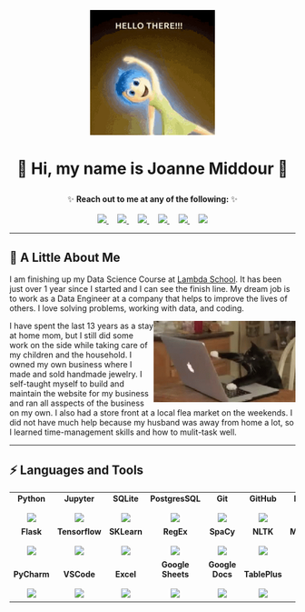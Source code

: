 <p align="center"><img src="https://raw.githubusercontent.com/jmmiddour/jmmiddour.github.io/master/assets/img/posts/joy_hello_there.gif"/></p>

# <p align="center">👋 Hi, my name is Joanne Middour 👋<br></p>

<p align="center">
  ✨ <b>Reach out to me at any of the following:</b> ✨<br><br><a href="https://github.com/jmmiddour">
    <img src="https://img.shields.io/badge/-Github-333?style=flat&logo=Github&logoColor=white">
  </a>&nbsp;&nbsp;&nbsp;
  <a href="https://www.linkedin.com/in/joanne-middour/">
    <img src="https://img.shields.io/badge/-LinkedIn-blue?style=flat&logo=Linkedin&logoColor=white">
  </a>&nbsp;&nbsp;&nbsp;
  <a href="https://joannemiddour.com/">
      <img src="https://img.shields.io/badge/My Portfolio-blueviolet?style=flat-square&logo=data:https://raw.githubusercontent.com/jmmiddour/jmmiddour.github.io/master/assets/img/favicon.jpg">
  </a>&nbsp;&nbsp;&nbsp;
  <a href="https://medium.com/@magical_satin_seal_239">
      <img src="https://img.shields.io/badge/-Medium-000?&style=flat-square&logo=Medium&logoColor=white">
  </a>&nbsp;&nbsp;&nbsp;
  <a href="mailto:joanne-middour@outlook.com">
      <img src="https://img.shields.io/badge/Email-purple?&style=flat-square&logoColor=white">
  </a>&nbsp;&nbsp;&nbsp;
  <a href="https://twitter.com/j_middour">
      <img src="https://img.shields.io/badge/twitter-%230077D4.svg?&style=flat-square&logo=twitter&logoColor=white">
  </a>
</p>

---

## 💬 A Little About Me

  I am finishing up my Data Science Course at [Lambda School](https://lambdaschool.com/). It has been just over 1 year since I started and I can see the finish line. My dream job is to work as a Data Engineer at a company that helps to improve the lives of others. I love solving problems, working with data, and coding. 
  
<img align='right' src='https://raw.githubusercontent.com/jmmiddour/jmmiddour.github.io/master/assets/img/posts/cat_banging_on_a_keyboard.gif' width='250"'>

I have spent the last 13 years as a stay at home mom, but I still did some work on the side while taking care of my children and the household. I owned my own business where I made and sold handmade jewelry. I self-taught myself to build and maintain the website for my business and ran all asspects of the business on my own. I also had a store front at a local flea market on the weekends. I did not have much help because my husband was away from home a lot, so I learned time-management skills and how to mulit-task well.

---
## ⚡ Languages and Tools

<table>
  <tbody>
    <tr valign="bottom">
      <td width="11%" align="center">
	      <span><strong>Python</strong></span><br><br>
        <img height="30px" src="https://upload.wikimedia.org/wikipedia/commons/thumb/c/c3/Python-logo-notext.svg/1200px-Python-logo-notext.svg.png">
      </td>
      <td width="11%" align="center">
	      <span><strong>Jupyter</strong></span><br><br>
        <img height="30px" src="https://upload.wikimedia.org/wikipedia/commons/thumb/3/38/Jupyter_logo.svg/1200px-Jupyter_logo.svg.png">
      </td>
      <td width="11%" align="center">
        <span><strong>SQLite</strong></span><br><br>
        <img height="30px" src="https://upload.wikimedia.org/wikipedia/commons/thumb/3/38/SQLite370.svg/1200px-SQLite370.svg.png">
      </td>
      <td width="11%" align="center">
        <span><strong>PostgresSQL</strong></span><br><br>
        <img height="30px" src="https://upload.wikimedia.org/wikipedia/commons/2/29/Postgresql_elephant.svg">
      </td>
      <td width="11%" align="center">
        <span><strong>Git</strong></span><br><br>
        <img height="30px" src="https://avatars.githubusercontent.com/u/18133?s=200&v=4">
      </td>
      <td width="11%" align="center">
        <span><strong>GitHub</strong></span><br><br>
        <img height="30px" src="https://upload.wikimedia.org/wikipedia/commons/thumb/9/91/Octicons-mark-github.svg/1200px-Octicons-mark-github.svg.png">
      </td>
      <td width="11%" align="center">
        <span><strong>NumPy</strong></span><br><br>
        <img height="30px" src="https://upload.wikimedia.org/wikipedia/commons/thumb/3/31/NumPy_logo_2020.svg/1280px-NumPy_logo_2020.svg.png">
      </td>
      <td width="11%" align="center">
        <span><strong>Pandas</strong></span><br><br>
        <img height="30px" src="https://upload.wikimedia.org/wikipedia/commons/thumb/e/ed/Pandas_logo.svg/1200px-Pandas_logo.svg.png">
      </td>
      <td width="11%" align="center">
        <span><strong>FastAPI</strong></span><br><br>
        <img height="30px" src="https://fastapi.tiangolo.com/img/logo-margin/logo-teal.png">
      </td>
     </tr>
    <tr valign="bottom">
      <td width="11%" align="center">
	      <span><strong>Flask</strong></span><br><br>
        <img height="30px" src="https://upload.wikimedia.org/wikipedia/commons/thumb/3/3c/Flask_logo.svg/1200px-Flask_logo.svg.png">
      </td>
      <td width="11%" align="center">
	      <span><strong>Tensorflow</strong></span><br><br>
        <img height="30px" src="https://upload.wikimedia.org/wikipedia/commons/thumb/1/11/TensorFlowLogo.svg/1200px-TensorFlowLogo.svg.png">
      </td>
      <td width="11%" align="center">
        <span><strong>SKLearn</strong></span><br><br>
        <img height="30px" src="https://upload.wikimedia.org/wikipedia/commons/thumb/0/05/Scikit_learn_logo_small.svg/1200px-Scikit_learn_logo_small.svg.png">
      </td>
      <td width="11%" align="center">
        <span><strong>RegEx</strong></span><br><br>
        <img height="30px" src="https://miro.medium.com/max/1400/1*oaFozQztiv9WMMcwX9m9HQ.jpeg">
      </td>
      <td width="11%" align="center">
        <span><strong>SpaCy</strong></span><br><br>
        <img height="30px" src="https://upload.wikimedia.org/wikipedia/commons/thumb/8/88/SpaCy_logo.svg/1200px-SpaCy_logo.svg.png">
      </td>
      <td width="11%" align="center">
        <span><strong>NLTK</strong></span><br><br>
        <img height="30px" src="https://miro.medium.com/max/592/0*zKRz1UgqpOZ4bvuA">
      </td>
      <td width="11%" align="center">
        <span><strong>Matplolib</strong></span><br><br>
        <img height="30px" src="https://upload.wikimedia.org/wikipedia/commons/thumb/0/01/Created_with_Matplotlib-logo.svg/1024px-Created_with_Matplotlib-logo.svg.png">
      </td>
      <td width="11%" align="center">
        <span><strong>Seaborn</strong></span><br><br>
        <img height="30px" src="https://seaborn.pydata.org/_static/logo-wide-lightbg.svg">
      </td>
      <td width="11%" align="center">
        <span><strong>Plotly</strong></span><br><br>
        <img height="30px" src="https://upload.wikimedia.org/wikipedia/commons/thumb/3/37/Plotly-logo-01-square.png/1200px-Plotly-logo-01-square.png">
      </td>
     </tr>
    <tr valign="bottom">
      <td width="11%" align="center">
	      <span><strong>PyCharm</strong></span><br><br>
        <img height="30px" src="https://upload.wikimedia.org/wikipedia/commons/thumb/1/1d/PyCharm_Icon.svg/512px-PyCharm_Icon.svg.png">
      </td>
      <td width="11%" align="center">
	      <span><strong>VSCode</strong></span><br><br>
        <img height="30px" src="https://upload.wikimedia.org/wikipedia/commons/thumb/2/2d/Visual_Studio_Code_1.18_icon.svg/1200px-Visual_Studio_Code_1.18_icon.svg.png">
      </td>
      <td width="11%" align="center">
        <span><strong>Excel</strong></span><br><br>
        <img height="30px" src="https://upload.wikimedia.org/wikipedia/commons/thumb/7/73/Microsoft_Excel_2013-2019_logo.svg/1200px-Microsoft_Excel_2013-2019_logo.svg.png">
      </td>
      <td width="11%" align="center">
        <span><strong>Google Sheets</strong></span><br><br>
        <img height="30px" src="https://upload.wikimedia.org/wikipedia/commons/thumb/a/ae/Google_Sheets_2020_Logo.svg/1200px-Google_Sheets_2020_Logo.svg.png">
      </td>
      <td width="11%" align="center">
        <span><strong>Google Docs</strong></span><br><br>
        <img height="30px" src="https://upload.wikimedia.org/wikipedia/commons/thumb/6/66/Google_Docs_2020_Logo.svg/1200px-Google_Docs_2020_Logo.svg.png">
      </td>
      <td width="11%" align="center">
        <span><strong>TablePlus</strong></span><br><br>
        <img height="30px" src="https://tableplus.com/resources/favicons/apple-icon.png">
      </td>
      <td width="11%" align="center">
        <span><strong>C</strong></span><br><br>
        <img height="30px" src="https://upload.wikimedia.org/wikipedia/commons/thumb/1/18/C_Programming_Language.svg/1200px-C_Programming_Language.svg.png">
      </td>
      <td width="11%" align="center">
        <span><strong>HTML</strong></span><br><br>
        <img height="30px" src="https://cdn.svgporn.com/logos/html-5.svg">
      </td>
      <td width="11%" align="center">
        <span><strong>CSS</strong></span><br><br>
        <img height="30px" src="https://cdn.svgporn.com/logos/css-3.svg">
      </td>
     </tr>
  </tbody>
</table>


<!--
**jmmiddour/jmmiddour** is a ✨ _special_ ✨ repository because its `README.md` (this file) appears on your GitHub profile.

Here are some ideas to get you started:

- 🔭 I’m currently working on ...
- 🌱 I’m currently learning ...
- 👯 I’m looking to collaborate on ...
- 🤔 I’m looking for help with ...
-  Ask me about ...
- 📫 How to reach me: ...
- 😄 Pronouns: ...
- ⚡ Fun fact: ...
-->


